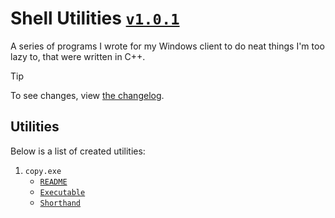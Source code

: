 # Shell Utilities [`v1.0.1`](./CHANGELOG.md#v101-101)

A series of programs I wrote for my Windows client to do neat things I'm too lazy to, that were written in C++.

> [!TIP]
> To see changes, view [the changelog](./CHANGELOG.md).

## Utilities

Below is a list of created utilities:

1. `copy.exe`
    * [`README`](./utils/copy/README.md)
    * [`Executable`](./bin/copy.exe)
    * [`Shorthand`](./bin/cp.exe)